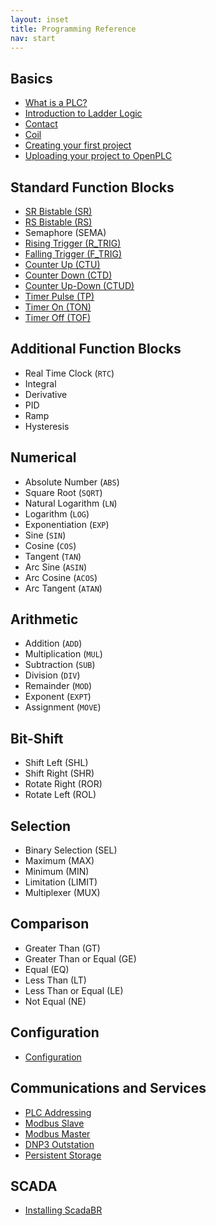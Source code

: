 ```yaml
---
layout: inset
title: Programming Reference
nav: start
---
```


## Basics

- [What is a PLC?](basics/what-is-a-plc)
- [Introduction to Ladder Logic](basics/introduction-to-ladder-logic)
- [Contact](basics/contact)
- [Coil](basics/coil)
- [Creating your first project](basics/first-project)
- [Uploading your project to OpenPLC](basics/upload)

## Standard Function Blocks

- [SR Bistable (SR)](standard-function-blocks/sr-bistable)
- [RS Bistable (RS)](standard-function-blocks/rs-bistable)
- Semaphore (SEMA)
- [Rising Trigger (R_TRIG)](standard-function-blocks/rising-trigger)
- [Falling Trigger (F_TRIG)](standard-function-blocks/falling-trigger)
- [Counter Up (CTU)](standard-function-blocks/counter-up)
- [Counter Down (CTD)](standard-function-blocks/counter-down)
- [Counter Up-Down (CTUD)](standard-function-blocks/counter-up-down)
- [Timer Pulse (TP)](standard-function-blocks/timer-pulse)
- [Timer On (TON)](standard-function-blocks/timer-on)
- [Timer Off (TOF)](standard-function-blocks/timer-off)

## Additional Function Blocks

- Real Time Clock (`RTC`)
- Integral
- Derivative
- PID
- Ramp
- Hysteresis

## Numerical

- Absolute Number (`ABS`)
- Square Root (`SQRT`)
- Natural Logarithm (`LN`)
- Logarithm (`LOG`)
- Exponentiation (`EXP`)
- Sine (`SIN`)
- Cosine (`COS`)
- Tangent (`TAN`)
- Arc Sine (`ASIN`)
- Arc Cosine (`ACOS`)
- Arc Tangent (`ATAN`)

## Arithmetic

- Addition (`ADD`)
- Multiplication (`MUL`)
- Subtraction (`SUB`)
- Division (`DIV`)
- Remainder (`MOD`)
- Exponent (`EXPT`)
- Assignment (`MOVE`)

## Bit-Shift

- Shift Left (SHL)
- Shift Right (SHR)
- Rotate Right (ROR)
- Rotate Left (ROL)

## Selection

- Binary Selection (SEL)
- Maximum (MAX)
- Minimum (MIN)
- Limitation (LIMIT)
- Multiplexer (MUX)

## Comparison

- Greater Than (GT)
- Greater Than or Equal (GE)
- Equal (EQ)
- Less Than (LT)
- Less Than or Equal (LE)
- Not Equal (NE)

## Configuration

- [Configuration](configuration)

## Communications and Services

- [PLC Addressing](plc-addressing)
- [Modbus Slave](modbus-slave)
- [Modbus Master](modbus-master)
- [DNP3 Outstation](dnp3-outstation)
- [Persistent Storage](persistent-storage)

## SCADA

- [Installing ScadaBR](scadabr)
